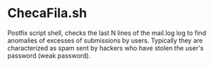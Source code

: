 # ChecaFila.sh
Postfix script shell, checks the last N lines of the mail.log log to find anomalies of excesses of submissions by users. Typically they are characterized as spam sent by hackers who have stolen the user's password (weak password).
